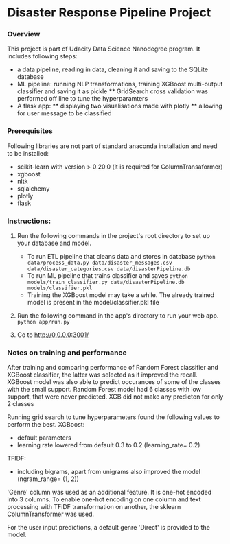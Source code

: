 # Disaster Response Pipeline Project

### Overview
This project is part of Udacity Data Science Nanodegree program.
It includes following steps:
* a data pipeline, reading in data, cleaning it and saving to the SQLite database
* ML pipeline: running NLP transformations, training  XGBoost multi-output classifier and saving it as pickle
** GridSearch cross validation was performed off line to tune the hyperparamters
* A flask app:
** displaying two visualisations made with plotly
** allowing for user message to be classified

### Prerequisites
Following libraries are not part of standard anaconda installation and need to be installed:

* scikit-learn with version > 0.20.0 (it is required for ColumnTransaformer)
* xgboost
* nltk
* sqlalchemy
* plotly
* flask


### Instructions:
1. Run the following commands in the project's root directory to set up your database and model.

    - To run ETL pipeline that cleans data and stores in database
        `python data/process_data.py data/disaster_messages.csv data/disaster_categories.csv data/disasterPipeline.db`
    - To run ML pipeline that trains classifier and saves
        `python models/train_classifier.py data/disasterPipeline.db models/classifier.pkl`
	- Training the XGBoost model may take a while. The already trained model is present in the model/classifier.pkl file

2. Run the following command in the app's directory to run your web app.
    `python app/run.py`

3. Go to http://0.0.0.0:3001/

### Notes on training and performance

After training and comparing performance of Random Forest classifier and XGBoost classifier, the latter was selected as it improved the recall. XGBoost model was also able to predict occurances of some of the classes with the small support. Random Forest model had 6 classes with low support, that were never predicted. XGB did not make any predicton for only 2 classes

Running grid search to tune hyperparameters found the following values to perform the best.
XGBoost:
* default parameters
* learning rate lowered from default 0.3 to 0.2 (learning_rate= 0.2)

TFIDF:
* including bigrams, apart from unigrams also improved the model (ngram_range= (1, 2))


'Genre' column was used as an additional feature. It is one-hot encoded into 3 columns. To enable one-hot encoding on one column and text processing with TFiDF transformation on another, the sklearn ColumnTransformer was used.

For the user input predictions, a default genre 'Direct' is provided to the model.


